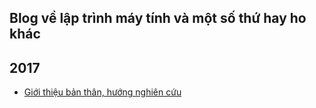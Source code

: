 ## Blog về lập trình máy tính và một số  thứ hay ho khác ##

## 2017 ##

- [Giới thiệu bản thân, hướng nghiên cứu](/intro.md)
